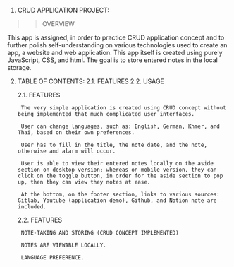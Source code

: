 1. CRUD APPLICATION PROJECT:

>> OVERVIEW

This app is assigned, in order to practice CRUD application concept and to further polish self-understanding on various technologies used to create an app, a website and web application.
This app itself is created using purely JavaScript, CSS, and html. The goal is to store entered notes in the local storage.

2. TABLE OF CONTENTS:
    2.1. FEATURES
    2.2. USAGE

    2.1. FEATURES

        The very simple application is created using CRUD concept without being implemented that much complicated user interfaces.

        User can change languages, such as: English, German, Khmer, and Thai, based on their own preferences.

        User has to fill in the title, the note date, and the note, otherwise and alarm will occur.

        User is able to view their entered notes locally on the aside section on desktop version; whereas on mobile version, they can click on the toggle button, in order for the aside section to pop up, then they can view they notes at ease.

        At the bottom, on the footer section, links to various sources: Gitlab, Youtube (application demo), Github, and Notion note are included.

    2.2. FEATURES

        NOTE-TAKING AND STORING (CRUD CONCEPT IMPLEMENTED)

        NOTES ARE VIEWABLE LOCALLY.

        LANGUAGE PREFERENCE.